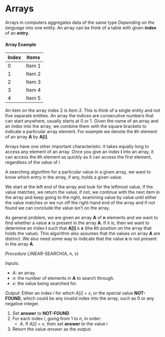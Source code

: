 # Arrays 

Arrays in computers aggregates data of the same type *Depending on the language* into one entity.
 An array can be think of a table with given __index__ of an __entry__.

#### Array Example 

| Index  | Items  |
| ------ |:------:|
| 0      | Item 1 |
| 1      | Item 2 |
| 2      | Item 3 |
| 3      | Item 4 |
| 4      | Item 5 |

An item on the array index 2 is *Item 3*. This is think of a single entity and not five separate 
entities. An array the indices are consecutive numbers that can start anywhere, usually starts at 
0 or 1. Given the name of an array and an index into the array, we combine them with the square 
brackets to indicate a particular array element. For example we denote the **i**th element of an 
array **A** by **A[i]**. 

Arrays have one other important characteristic: it takes equally long to access any element of an 
array. Once you give an index **i** into an array, it can access the **i**th element as quickly as 
it can access the first element, regardless of the value of *i* 

A searching algorithm for a particular value in a given array, we want to know which entry in the 
array, if any, holds a given value. 

We start at the left end of the array and look for the leftmost value, if the value matches, we return 
the value, if not, we continue with the next item in the array and keep going to the right, 
examining value by value until either the value matches or we run off the right-hand end of the 
array and if not found we can conclude the value isn't on the array.

As general problem, we are given an array **A** of **n** elements and we want to find whether a value 
**x** is present in the array **A**. If it is, then we want to determine an index **i** such that 
**A[i] = x** (the **i**th position on the array that holds the value). This algorithm also assumes
that the values on array **A** are distinct. We also need some way to indicate that the value **x** 
is not present in the array **A**. 


_Procedure_ LINEAR-SEARCH(A, n, x)

_Inputs:_

* _A_: an array. 
* _n_: the number of elements in **A** to search through.
* _x_: the value being searched for. 

_Output:_ Either an index _i_ for which _A[i] = x_, or the special value **NOT-FOUND**, 
which could be any invalid index into the array, such as 0 or any negative integer. 

1. Set **answer** to **NOT-FOUND**
2. For each index _i_, going from 1 to _n_, in order: 
   * A. If _A[i] = x_, then set **answer** to the value _i_
3. Return the value _answer_ as the output. 

